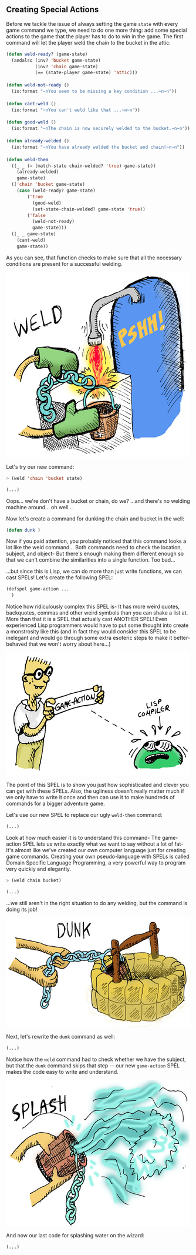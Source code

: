 ## Creating Special Actions

Before we tackle the issue of always setting the game ``state`` with every game command we type, we need to do one more thing: add some special actions to the game that the player has to do to win in the game. The first command will let the player weld the chain to the bucket in the attic:

```lisp
(defun weld-ready? (game-state)
  (andalso (inv? 'bucket game-state)
           (inv? 'chain game-state)
           (== (state-player game-state) 'attic)))

(defun weld-not-ready ()
  (io:format "~nYou seem to be missing a key condition ...~n~n"))

(defun cant-weld ()
  (io:format "~nYou can't weld like that ...~n~n"))

(defun good-weld ()
  (io:format "~nThe chain is now securely welded to the bucket.~n~n"))

(defun already-welded ()
  (io:format "~nYou have already welded the bucket and chain!~n~n"))

(defun weld-them
  ((_ _ (= (match-state chain-welded? 'true) game-state))
    (already-welded)
    game-state)
  (('chain 'bucket game-state)
    (case (weld-ready? game-state)
        ('true
          (good-weld)
          (set-state-chain-welded? game-state 'true))
        ('false
          (weld-not-ready)
          game-state)))
  ((_ _ game-state)
    (cant-weld)
    game-state))
```

As you can see, that function checks to make sure that all the necessary conditions are present for a successful welding.

![](../images/weld.jpg)

Let's try our new command:


```lisp
> (weld 'chain 'bucket state)
```

```lisp
(...)
```

Oops... we're don't have a bucket or chain, do we? ...and there's no welding machine around... oh well...

Now let's create a command for dunking the chain and bucket in the well:

```lisp
(defun dunk )
```

Now if you paid attention, you probably noticed that this command looks a lot like the weld command... Both commands need to check the location, subject, and object- But there's enough making them different enough so that we can't combine the similarities into a single function. Too bad...

...but since this is Lisp, we can do more than just write functions, we can cast SPELs! Let's create the following SPEL:

```lisp
(defspel game-action ...
  )
```

Notice how ridiculously complex this SPEL is- It has more weird quotes, backquotes, commas and other weird symbols than you can shake a list at. More than that it is a SPEL that actually cast ANOTHER SPEL! Even experienced Lisp programmers would have to put some thought into create a monstrosity like this (and in fact they would consider this SPEL to be inelegant and would go through some extra esoteric steps to make it better-behaved that we won't worry about here...)

![](../images/game_action.jpg)


The point of this SPEL is to show you just how sophisticated and clever you can get with these SPELs. Also, the ugliness doesn't really matter much if we only have to write it once and then can use it to make hundreds of commands for a bigger adventure game.

Let's use our new SPEL to replace our ugly ``weld-them`` command:

```lisp
(...)
```

Look at how much easier it is to understand this command- The game-action SPEL lets us write exactly what we want to say without a lot of fat- It's almost like we've created our own computer language just for creating game commands. Creating your own pseudo-language with SPELs is called Domain Specific Language Programming, a very powerful way to program very quickly and elegantly.

```lisp
> (weld chain bucket)
```

```lisp
(...)
```

...we still aren't in the right situation to do any welding, but the command is doing its job!


![](../images/dunk.jpg)


Next, let's rewrite the ``dunk`` command as well:

```lisp
(...)
```

Notice how the ``weld`` command had to check whether we have the subject, but that the ``dunk`` command skips that step -- our new ``game-action`` SPEL makes the code easy to write and understand.

![](../images/splash.jpg)

And now our last code for splashing water on the wizard:


```lisp
(...)
```
